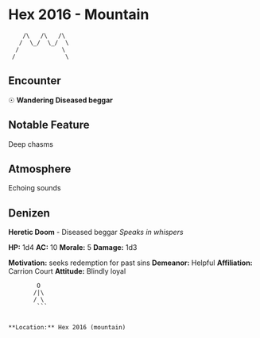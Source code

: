# Hex 2016 - Mountain
```
    /\   /\   /\
   /  \_/  \_/  \
  /            \
 /              \
```

## Encounter

☉ **Wandering Diseased beggar**

## Notable Feature

Deep chasms

## Atmosphere

Echoing sounds

## Denizen

**Heretic Doom** - Diseased beggar
*Speaks in whispers*

**HP:** 1d4 **AC:** 10 **Morale:** 5
**Damage:** 1d3

**Motivation:** seeks redemption for past sins
**Demeanor:** Helpful
**Affiliation:** Carrion Court
**Attitude:** Blindly loyal

```
        O
       /|\
       / \
        ```


**Location:** Hex 2016 (mountain)
